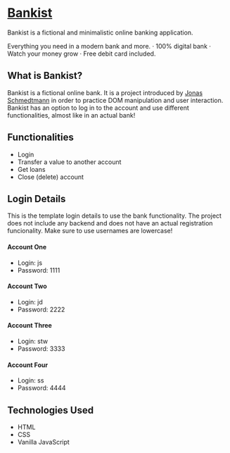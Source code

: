 # <a href="https://stpk-bankist.netlify.app">Bankist</a>

Bankist is a fictional and minimalistic online banking application.

Everything you need in a modern bank and more.
· 100% digital bank
· Watch your money grow
· Free debit card included.

## What is Bankist?

Bankist is a fictional online bank. It is a project introduced by <a href="https://github.com/jonasschmedtmann">Jonas Schmedtmann</a> in order to practice DOM manipulation and user interaction. Bankist has an option to log in to the account and use different functionalities, almost like in an actual bank!

## Functionalities

- Login
- Transfer a value to another account
- Get loans
- Close (delete) account

## Login Details

This is the template login details to use the bank functionality. The project does not include any backend and does not have an actual registration funcionality. Make sure to use usernames are lowercase!

#### Account One

- Login: js
- Password: 1111

#### Account Two

- Login: jd
- Password: 2222

#### Account Three

- Login: stw
- Password: 3333

#### Account Four

- Login: ss
- Password: 4444

## Technologies Used

- HTML
- CSS
- Vanilla JavaScript
